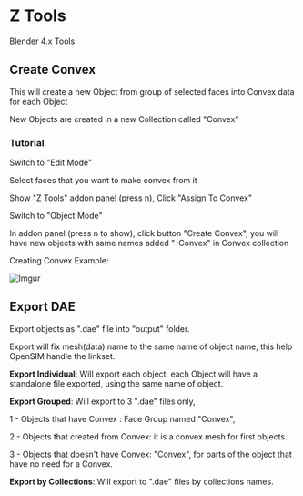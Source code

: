 # Z Tools

Blender 4.x Tools

## Create Convex

This will create a new Object from group of selected faces into Convex data for each Object

New Objects are created in a new Collection called "Convex"

### Tutorial

Switch to "Edit Mode"

Select faces that you want to make convex from it

Show "Z Tools" addon panel (press n), Click "Assign To Convex"

Switch to "Object Mode"

In addon panel (press n to show), click button "Create Convex", you will have new objects with same names added "-Convex" in Convex collection

Creating Convex Example:

![Imgur](https://i.imgur.com/GJbv0Qz.gif)

## Export DAE

Export objects as ".dae" file into "output" folder.

Export will fix mesh(data) name to the same name of object name, this help OpenSIM handle the linkset.

**Export Individual**: Will export each object, each Object will have a standalone file exported, using the same name of object.

**Export Grouped**: Will export to 3 ".dae" files only,

1 - Objects that have Convex :  Face Group named "Convex",

2 - Objects that created from Convex:  it is a convex mesh for first objects.

3 - Objects that doesn't have Convex:  "Convex", for parts of the object that have no need for a Convex.

**Export by Collections**: Will export to ".dae" files by collections names.
